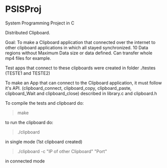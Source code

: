 # PSISProj

System Programming Project in C

 Distributed Clipboard.

Goal: To make a Clipboard application that connected over the internet to other clipboard applications in which all stayed synchronized. 10 Data regions without Maximum Data size or data defined. Can transfer whole mp4 files for example.

Test apps that connect to these clipboards were created in folder ./testes (TESTE1 and TESTE2)

To make an App that can connect to the Clipboard application, it must follow it's API. (clipboard_connect, clipboard_copy, clipboard_paste, clipboard_Wait and clipboard_close) described in library.c and clipboard.h

To compile the tests and clipboard do:

> make

to run the clipboard do:

> ./clipboard 


in single mode (1st clipboard created)


> ./clipboard -c "IP of other Clipboard" "Port"


in connected mode 

